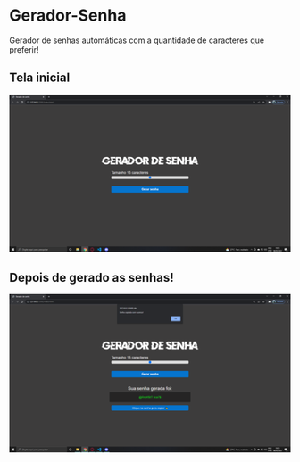 # Gerador-Senha
Gerador de senhas automáticas com a quantidade de caracteres que preferir! 


  ## Tela inicial
![screenshot](example.png?raw=true "screenshot")

## Depois de gerado as senhas!
![screenshot](example2.png?raw=true "screenshot")
